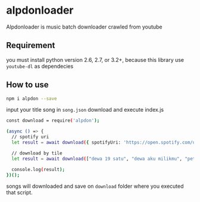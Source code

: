 # alpdonloader

Alpdonloader is music batch downloader crawled from youtube

## Requirement
you must install python version 2.6, 2.7, or 3.2+, because this library use `youtube-dl` as dependecies

## How to use
```bash
npm i alpdon --save
```

input your title song in `song.json` download and execute index.js

```bash
const download = require('alpdon');

(async () => {
  // spotify uri
  let result = await download({ spotifyUri: 'https://open.spotify.com/user/alfathdirk/playlist/3e5LWSI8UYdaNGtA4sBf0W?si=_KLN42CZRtyLolJPC1JoCA' });

  // download by tile
  let result = await download(["dewa 19 satu", "dewa aku milikmu", "peterpan mnghpus jjkmu"]);

  console.log(result);
})();

```

songs will downloaded and save on `download` folder where you executed that script.
